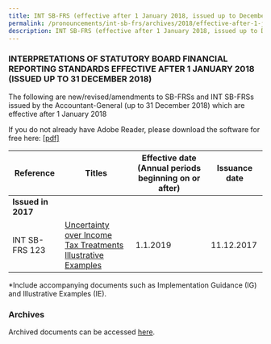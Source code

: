 ```yaml
---
title: INT SB-FRS (effective after 1 January 2018, issued up to December 2018)
permalink: /pronouncements/int-sb-frs/archives/2018/effective-after-1-january-2018-issued-up-to-december-2018/
description: INT SB-FRS (effective after 1 January 2018, issued up to December 2018)
---
```

### INTERPRETATIONS OF STATUTORY BOARD FINANCIAL REPORTING STANDARDS EFFECTIVE AFTER 1 JANUARY 2018 (ISSUED UP TO 31 DECEMBER 2018)

The following are new/revised/amendments to SB-FRSs and INT SB-FRSs issued by the Accountant-General (up to 31 December 2018) which are effective after 1 January 2018

If you do not already have Adobe Reader, please download the software for free here: [\[pdf\]](http://www.adobe.com/products/acrobat/readstep2.html) 

| Reference | Titles | Effective date (Annual periods beginning on or after) | Issuance date |
| -------- | -------- | -------- | -------- |
| **Issued in 2017** |  |  |  |
| INT SB-FRS 123 | [Uncertainty over Income Tax Treatments](/files/Docs/Default%20Source/Int%20Sb%20Frs/Aft%201%20Jan%202018%20to%20Dec%202018/int_sb-frs_123_(2019).pdf)<br>[Illustrative Examples](/files/Docs/Default%20Source/Int%20Sb%20Frs/Aft%201%20Jan%202018%20to%20Dec%202018/int_sb-frs_123_ie_(2019).pdf) | 1.1.2019 | 11.12.2017 |

\*Include accompanying documents such as Implementation Guidance (IG) and Illustrative Examples (IE).

### Archives 
Archived documents can be accessed [here](/pronouncements/interpretations-of-sb-frs/archives).